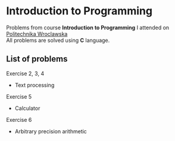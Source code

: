 # Introduction to Programming
Problems from course **Introduction to Programming** I attended on [Politechnika Wroclawska](https://wiz.pwr.edu.pl/en/)  
All problems are solved using **C** language.  

## List of problems
Exercise 2, 3, 4
 - Text processing
 
Exercise 5 
 - Calculator
 
Exercise 6 
 - Arbitrary precision arithmetic
 
